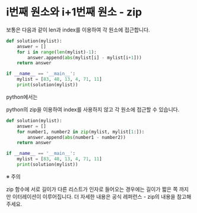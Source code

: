 # **i번째 원소와 i+1번째 원소 - zip**

보통은 다음과 같이 len과 index를 이용하여 각 원소에 접근합니다.

```python
def solution(mylist):
    answer = []
    for i in range(len(mylist)-1):
        answer.append(abs(mylist[i] - mylist[i+1]))
    return answer

if __name__ == '__main__':
    mylist = [83, 48, 13, 4, 71, 11]    
    print(solution(mylist))
```

python에서는

python의 zip을 이용하여 index를 사용하지 않고 각 원소에 접근할 수 있습니다.

```python
def solution(mylist):
    answer = []
    for number1, number2 in zip(mylist, mylist[1:]):
        answer.append(abs(number1 - number2))
    return answer

if __name__ == '__main__':
    mylist = [83, 48, 13, 4, 71, 11]    
    print(solution(mylist))
```

※ 주의  

zip 함수에 서로 길이가 다른 리스트가 인자로 들어오는 경우에는 길이가 짧은 쪽 까지만 이터레이션이 이루어집니다. 더 자세한 내용은 공식 레퍼런스 - zip의 내용을 참고해주세요.